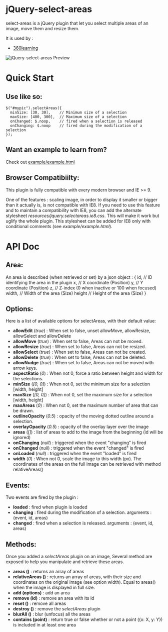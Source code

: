 jQuery-select-areas
===================

select-areas is a jQuery plugin that let you select multiple areas of an image,
move them and resize them.

It is used by :
 - [360learning](https://360learning.com)

![jQuery-select-areas Preview](https://rawgit.com/360Learning/jquery-select-areas/master/jQuerySelectAreas-Preview.png)

# Quick Start

## Use like so:

    $("#mypic").selectAreas({
      minSize: [30, 30],    // Minimum size of a selection
      maxSize: [400, 300],  // Maximum size of a selection
      onChanged: $.noop,    // fired when a selection is released
      onChanging: $.noop    // fired during the modification of a selection
    });


## Want an example to learn from?
Check out [example/example.html](https://rawgit.com/360Learning/jquery-select-areas/master/example/example.html)

## Browser Compatibiilty:
This plugin is fully compatible with every modern browser and IE >= 9.

One of the features : scaling image, in order to display it smaller or bigger than it actually is, is not compatible with IE8.
If you need to use this feature and to maintain a compatibility with IE8, you can add the alternate stylesheet *resources/jquery.selectareas.ie8.css*.
This will make it work but uglify the whole plugin. This stylesheet can be added for IE8 only with conditional comments (see *example/example.html*).

# API Doc

## Area:
An area is described (when retrieved or set) by a json object :
    {
        id, // ID identifying the area in the plugin
        x,  // X coordinate (Position)
        y,  // Y coordinate (Position)
        z,  // Z-index (0 when inactive or 100 when focused)
        width,  // Width of the area (Size)
        height  // Height of the area (Size)
    }

## Options:
Here is a list of available options for selectAreas, with their default value:

 - **allowEdit** (*true*) : When set to false, unset allowMove, allowResize, allowSelect and allowDelete
 - **allowMove** (*true*) : When set to false, Areas can not be moved.
 - **allowResize** (*true*) : When set to false, Areas can not be resized.
 - **allowSelect** (*true*) : When set to false, Areas can not be created.
 - **allowDelete** (*true*) : When set to false, Areas can not be deleted.
 - **allowNudge** (*true*) : When set to false, Areas can not be moved with arrow keys.
 - **aspectRatio** (*0*) : When not 0, force a ratio between height and width for the selections.
 - **minSize** (*[0, 0]*) : When not 0, set the minimum size for a selection [width, height]
 - **maxSize** (*[0, 0]*) : When not 0, set the maximum size for a selection [width, height]
 - **maxAreas** (*0*) : When not 0, set the maximum number of area that can be drawn.
 - **outlineOpacity** (*0.5*) : opacity of the moving dotted outline around a selection.
 - **overlayOpacity** (*0.5*) : opacity of the overlay layer over the image
 - **areas** (*[]*) : list of areas to add to the image from the beginning  (id will be ignored)
 - **onChanging** (*null*) : triggered when the event "changing" is fired
 - **onChanged** (*null*) : triggered when the event "changed" is fired
 - **onLoaded** (*null*) : triggered when the event "loaded" is fired
 - **width** (*0*) : When not 0, scale the image to this width (px). The coordinates of the areas on the full image can be retrieved with method relativeAreas()

## Events:
Two events are fired by the plugin :
 - **loaded** : fired when plugin is loaded
 - **changing** : fired during the modification of a selection. arguments : (event, id, areas)
 - **changed**  : fired when a selection is released. arguments : (event, id, areas)

## Methods:
Once you added a *selectAreas* plugin on an image, Several method are exposed to help you
manipulate and retrieve these areas.
 - **areas ()** : returns an array of areas
 - **relativeAreas ()** : returns an array of areas, with their size and coordinates on the original image (see option width). Equal to areas() when the image is displayed in full size.
 - **add (options)** : add an area
 - **remove (id)** : remove an area with its id
 - **reset ()** : remove all areas
 - **destroy ()** : remove the *selectAreas* plugin
 - **blurAll ()** : blur (unfocus) all the areas
 - **contains (point)** : return true or false whether or not a point ({x: X, y: Y}) is included in at least one area
